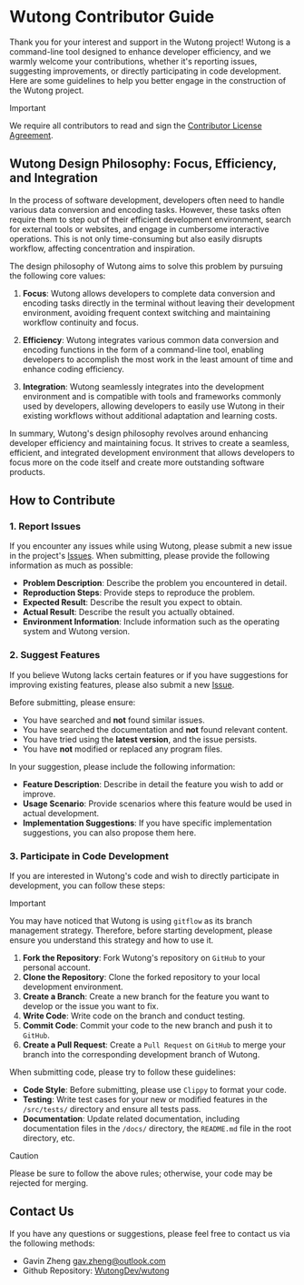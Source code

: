 # Wutong Contributor Guide

Thank you for your interest and support in the Wutong project! Wutong is a command-line tool designed to enhance developer efficiency, and we warmly welcome your contributions, whether it's reporting issues, suggesting improvements, or directly participating in code development. Here are some guidelines to help you better engage in the construction of the Wutong project.

> [!IMPORTANT]
> We require all contributors to read and sign the [Contributor License Agreement](./docs/CLA.md).

## Wutong Design Philosophy: Focus, Efficiency, and Integration

In the process of software development, developers often need to handle various data conversion and encoding tasks. However, these tasks often require them to step out of their efficient development environment, search for external tools or websites, and engage in cumbersome interactive operations. This is not only time-consuming but also easily disrupts workflow, affecting concentration and inspiration.

The design philosophy of Wutong aims to solve this problem by pursuing the following core values:

1. **Focus**: Wutong allows developers to complete data conversion and encoding tasks directly in the terminal without leaving their development environment, avoiding frequent context switching and maintaining workflow continuity and focus.

2. **Efficiency**: Wutong integrates various common data conversion and encoding functions in the form of a command-line tool, enabling developers to accomplish the most work in the least amount of time and enhance coding efficiency.

3. **Integration**: Wutong seamlessly integrates into the development environment and is compatible with tools and frameworks commonly used by developers, allowing developers to easily use Wutong in their existing workflows without additional adaptation and learning costs.

In summary, Wutong's design philosophy revolves around enhancing developer efficiency and maintaining focus. It strives to create a seamless, efficient, and integrated development environment that allows developers to focus more on the code itself and create more outstanding software products.

## How to Contribute

### 1. Report Issues

If you encounter any issues while using Wutong, please submit a new issue in the project's [Issues](https://github.com/WutongDev/wutong/issues). When submitting, please provide the following information as much as possible:

- **Problem Description**: Describe the problem you encountered in detail.
- **Reproduction Steps**: Provide steps to reproduce the problem.
- **Expected Result**: Describe the result you expect to obtain.
- **Actual Result**: Describe the result you actually obtained.
- **Environment Information**: Include information such as the operating system and Wutong version.

### 2. Suggest Features

If you believe Wutong lacks certain features or if you have suggestions for improving existing features, please also submit a new [Issue](https://github.com/WutongDev/wutong/issues).

Before submitting, please ensure:
- You have searched and **not** found similar issues.
- You have searched the documentation and **not** found relevant content.
- You have tried using the **latest version**, and the issue persists.
- You have **not** modified or replaced any program files.

In your suggestion, please include the following information:
- **Feature Description**: Describe in detail the feature you wish to add or improve.
- **Usage Scenario**: Provide scenarios where this feature would be used in actual development.
- **Implementation Suggestions**: If you have specific implementation suggestions, you can also propose them here.

### 3. Participate in Code Development

If you are interested in Wutong's code and wish to directly participate in development, you can follow these steps:

> [!IMPORTANT]
> You may have noticed that Wutong is using `gitflow` as its branch management strategy. Therefore, before starting development, please ensure you understand this strategy and how to use it.

1. **Fork the Repository**: Fork Wutong's repository on `GitHub` to your personal account.
2. **Clone the Repository**: Clone the forked repository to your local development environment.
3. **Create a Branch**: Create a new branch for the feature you want to develop or the issue you want to fix.
4. **Write Code**: Write code on the branch and conduct testing.
5. **Commit Code**: Commit your code to the new branch and push it to `GitHub`.
6. **Create a Pull Request**: Create a `Pull Request` on `GitHub` to merge your branch into the corresponding development branch of Wutong.

When submitting code, please try to follow these guidelines:

- **Code Style**: Before submitting, please use `Clippy` to format your code.
- **Testing**: Write test cases for your new or modified features in the `/src/tests/` directory and ensure all tests pass.
- **Documentation**: Update related documentation, including documentation files in the `/docs/` directory, the `README.md` file in the root directory, etc.

> [!CAUTION]
> Please be sure to follow the above rules; otherwise, your code may be rejected for merging.

## Contact Us

If you have any questions or suggestions, please feel free to contact us via the following methods:

- Gavin Zheng <gav.zheng@outlook.com>
- Github Repository: [WutongDev/wutong](https://github.com/WutongDev/wutong)

